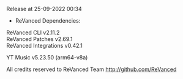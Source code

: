 Release at 25-09-2022 00:34
  
- ReVanced Dependencies:
  
ReVanced CLI v2.11.2  
ReVanced Patches v2.69.1  
ReVanced Integrations v0.42.1  

YT Music v5.23.50 (arm64-v8a)  

All credits reserved to ReVanced Team
http://github.com/ReVanced  
